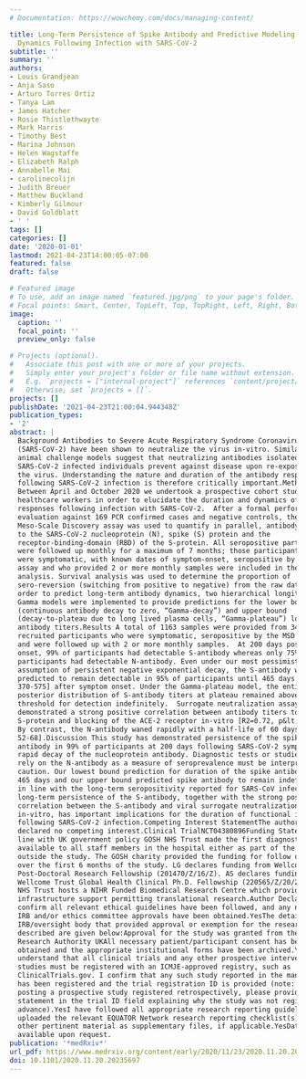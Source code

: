 ```yaml
---
# Documentation: https://wowchemy.com/docs/managing-content/

title: Long-Term Persistence of Spike Antibody and Predictive Modeling of Antibody
  Dynamics Following Infection with SARS-CoV-2
subtitle: ''
summary: ''
authors:
- Louis Grandjean
- Anja Saso
- Arturo Torres Ortiz
- Tanya Lam
- James Hatcher
- Rosie Thistlethwayte
- Mark Harris
- Timothy Best
- Marina Johnson
- Helen Wagstaffe
- Elizabeth Ralph
- Annabelle Mai
- carolinecolijn
- Judith Breuer
- Matthew Buckland
- Kimberly Gilmour
- David Goldblatt
- ' '
tags: []
categories: []
date: '2020-01-01'
lastmod: 2021-04-23T14:00:05-07:00
featured: false
draft: false

# Featured image
# To use, add an image named `featured.jpg/png` to your page's folder.
# Focal points: Smart, Center, TopLeft, Top, TopRight, Left, Right, BottomLeft, Bottom, BottomRight.
image:
  caption: ''
  focal_point: ''
  preview_only: false

# Projects (optional).
#   Associate this post with one or more of your projects.
#   Simply enter your project's folder or file name without extension.
#   E.g. `projects = ["internal-project"]` references `content/project/deep-learning/index.md`.
#   Otherwise, set `projects = []`.
projects: []
publishDate: '2021-04-23T21:00:04.944348Z'
publication_types:
- '2'
abstract: |
  Background Antibodies to Severe Acute Respiratory Syndrome Coronavirus-2
  (SARS-CoV-2) have been shown to neutralize the virus in-vitro. Similarly,
  animal challenge models suggest that neutralizing antibodies isolated from
  SARS-CoV-2 infected individuals prevent against disease upon re-exposure to
  the virus. Understanding the nature and duration of the antibody response
  following SARS-CoV-2 infection is therefore critically important.Methods
  Between April and October 2020 we undertook a prospective cohort study of 3555
  healthcare workers in order to elucidate the duration and dynamics of antibody
  responses following infection with SARS-CoV-2.  After a formal performance
  evaluation against 169 PCR confirmed cases and negative controls, the
  Meso-Scale Discovery assay was used to quantify in parallel, antibody titers
  to the SARS-CoV-2 nucleoprotein (N), spike (S) protein and the
  receptor-binding-domain (RBD) of the S-protein. All seropositive participants
  were followed up monthly for a maximum of 7 months; those participants that
  were symptomatic, with known dates of symptom-onset, seropositive by the MSD
  assay and who provided 2 or more monthly samples were included in the
  analysis. Survival analysis was used to determine the proportion of
  sero-reversion (switching from positive to negative) from the raw data. In
  order to predict long-term antibody dynamics, two hierarchical longitudinal
  Gamma models were implemented to provide predictions for the lower bound
  (continuous antibody decay to zero, “Gamma-decay”) and upper bound
  (decay-to-plateau due to long lived plasma cells, “Gamma-plateau”) long-term
  antibody titers.Results A total of 1163 samples were provided from 349 of 3555
  recruited participants who were symptomatic, seropositive by the MSD assay,
  and were followed up with 2 or more monthly samples.  At 200 days post symptom
  onset, 99% of participants had detectable S-antibody whereas only 75% of
  participants had detectable N-antibody. Even under our most pessimistic
  assumption of persistent negative exponential decay, the S-antibody was
  predicted to remain detectable in 95% of participants until 465 days [95% CI
  370-575] after symptom onset. Under the Gamma-plateau model, the entire
  posterior distribution of S-antibody titers at plateau remained above the
  threshold for detection indefinitely.  Surrogate neutralization assays
  demonstrated a strong positive correlation between antibody titers to the
  S-protein and blocking of the ACE-2 receptor in-vitro [R2=0.72, p&lt;0.001].
  By contrast, the N-antibody waned rapidly with a half-life of 60 days [95% CI
  52-68].Discussion This study has demonstrated persistence of the spike
  antibody in 99% of participants at 200 days following SARS-CoV-2 symptoms and
  rapid decay of the nucleoprotein antibody. Diagnostic tests or studies that
  rely on the N-antibody as a measure of seroprevalence must be interpreted with
  caution. Our lowest bound prediction for duration of the spike antibody was
  465 days and our upper bound predicted spike antibody to remain indefinitely
  in line with the long-term seropositivity reported for SARS-CoV infection. The
  long-term persistence of the S-antibody, together with the strong positive
  correlation between the S-antibody and viral surrogate neutralization
  in-vitro, has important implications for the duration of functional immunity
  following SARS-CoV-2 infection.Competing Interest StatementThe authors have
  declared no competing interest.Clinical TrialNCT04380896Funding StatementIn
  line with UK government policy GOSH NHS Trust made the first diagnostic test
  available to all staff members in the hospital either as part of the study or
  outside the study. The GOSH charity provided the funding for follow up testing
  over the first 6 months of the study. LG declares funding from Wellcome
  Post-Doctoral Research Fellowship (201470/Z/16/Z). AS declares funding from
  Wellcome Trust Global Health Clinical Ph.D. Fellowship (220565/Z/20/Z). GOSH
  NHS Trust hosts a NIHR Funded Biomedical Research Centre which provides
  infrastructure support permitting translational research.Author DeclarationsI
  confirm all relevant ethical guidelines have been followed, and any necessary
  IRB and/or ethics committee approvals have been obtained.YesThe details of the
  IRB/oversight body that provided approval or exemption for the research
  described are given below:Approval for the study was granted from the Health
  Research Authority UKAll necessary patient/participant consent has been
  obtained and the appropriate institutional forms have been archived.YesI
  understand that all clinical trials and any other prospective interventional
  studies must be registered with an ICMJE-approved registry, such as
  ClinicalTrials.gov. I confirm that any such study reported in the manuscript
  has been registered and the trial registration ID is provided (note: if
  posting a prospective study registered retrospectively, please provide a
  statement in the trial ID field explaining why the study was not registered in
  advance).YesI have followed all appropriate research reporting guidelines and
  uploaded the relevant EQUATOR Network research reporting checklist(s) and
  other pertinent material as supplementary files, if applicable.YesData
  available upon request.
publication: '*medRxiv*'
url_pdf: https://www.medrxiv.org/content/early/2020/11/23/2020.11.20.20235697
doi: 10.1101/2020.11.20.20235697
---
```

